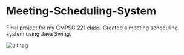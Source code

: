 # Meeting-Scheduling-System
Final project for my CMPSC 221 class.  Created a meeting scheduling system using Java Swing.

![alt tag](https://raw.github.com/kenschnall/Meeting-Scheduling-System/master/demo.gif)
